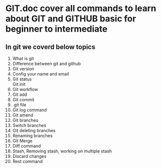 # GIT.doc cover all commands to learn about GIT and GITHUB basic for beginner to intermediate
## In git we coverd below topics
<ol>
<li>What is git</li>
<li>Difference between git and github</li>
<li>Git version</li>
<li>Config your name and email</li>
<li>Git status</li>
<lin>Git init</lin>
<li>Git workflow</li>
<li>Git add</li>
<li>Git commit</li>
<li>.git file</li>
<li>Git log command</li>
<li>Git amend</li>
<li>Git branches</li>
<li>Switch branches</li>
<li>Git deleting branches</li>
<li>Renaming branches</li>
<li>Git Merge</li>
<LI>Diff command</LI>
<li>Stash, Removing stash, working on multiple stash</li>
<li>Discard changes</li>
<li>Rest command</li>
